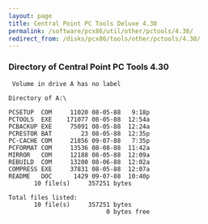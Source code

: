 ```yaml
---
layout: page
title: Central Point PC Tools Deluxe 4.30
permalink: /software/pcx86/util/other/pctools/4.30/
redirect_from: /disks/pcx86/tools/other/pctools/4.30/
---
```


### Directory of Central Point PC Tools 4.30

	 Volume in drive A has no label

	Directory of A:\

	PCSETUP  COM     11020 08-05-88   9:18p
	PCTOOLS  EXE    171077 08-05-88  12:54a
	PCBACKUP EXE     75091 08-05-88  12:24a
	PCRESTOR BAT        23 08-05-88  12:35p
	PC-CACHE COM     21856 09-07-88   7:35p
	PCFORMAT COM     13536 08-08-88  11:42a
	MIRROR   COM     12188 08-05-88  12:09a
	REBUILD  COM     13200 08-06-88  12:02a
	COMPRESS EXE     37831 08-05-88  12:07a
	README   DOC      1429 09-07-88  10:40p
	       10 file(s)     357251 bytes

	Total files listed:
	       10 file(s)     357251 bytes
	                           0 bytes free
